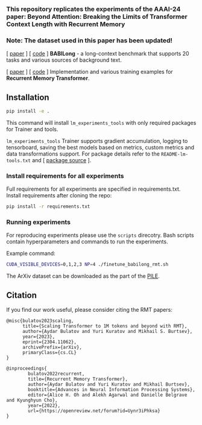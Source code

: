 ### This repository replicates the experiments of the AAAI-24 paper: Beyond Attention: Breaking the Limits of Transformer Context Length with Recurrent Memory

### Note: The dataset used in this paper has been updated! 
[ [paper](https://arxiv.org/abs/2402.10790) ] [ [code](https://github.com/booydar/recurrent-memory-transformer/tree/babilong-release) ] **BABILong** - a long-context benchmark that supports 20 tasks and various sources of background text. 

[ [paper](https://arxiv.org/abs/2207.06881) ] [ [code](https://github.com/booydar/recurrent-memory-transformer/) ] Implementation and various training examples for **Recurrent Memory Transformer**.


## Installation
```bash
pip install -e .
```
This command will install `lm_experiments_tools` with only required packages for Trainer and tools.

`lm_experiments_tools` Trainer supports gradient accumulation, logging to tensorboard, saving the best models based on metrics, custom metrics and data transformations support. For package details refer to the `README-lm-tools.txt` and [ [package source](https://github.com/yurakuratov/t5-experiments) ].

### Install requirements for all experiments
Full requirements for all experiments are specified in requirements.txt. Install requirements after cloning the repo:
```bash
pip install -r requirements.txt
```

### Running experiments
For reproducing experiments please use the `scripts` direcotry. Bash scripts contain hyperparameters and commands to run the experiments. 

Example command:

```bash
CUDA_VISIBLE_DEVICES=0,1,2,3 NP=4 ./finetune_babilong_rmt.sh
```

The ArXiv dataset can be downloaded as the part of the [PILE](https://huggingface.co/datasets/EleutherAI/pile). 

## Citation
If you find our work useful, please consider citing the RMT papers:
```
@misc{bulatov2023scaling,
      title={Scaling Transformer to 1M tokens and beyond with RMT}, 
      author={Aydar Bulatov and Yuri Kuratov and Mikhail S. Burtsev},
      year={2023},
      eprint={2304.11062},
      archivePrefix={arXiv},
      primaryClass={cs.CL}
}
```
```
@inproceedings{
        bulatov2022recurrent,
        title={Recurrent Memory Transformer},
        author={Aydar Bulatov and Yuri Kuratov and Mikhail Burtsev},
        booktitle={Advances in Neural Information Processing Systems},
        editor={Alice H. Oh and Alekh Agarwal and Danielle Belgrave and Kyunghyun Cho},
        year={2022},
        url={https://openreview.net/forum?id=Uynr3iPhksa}
}
```